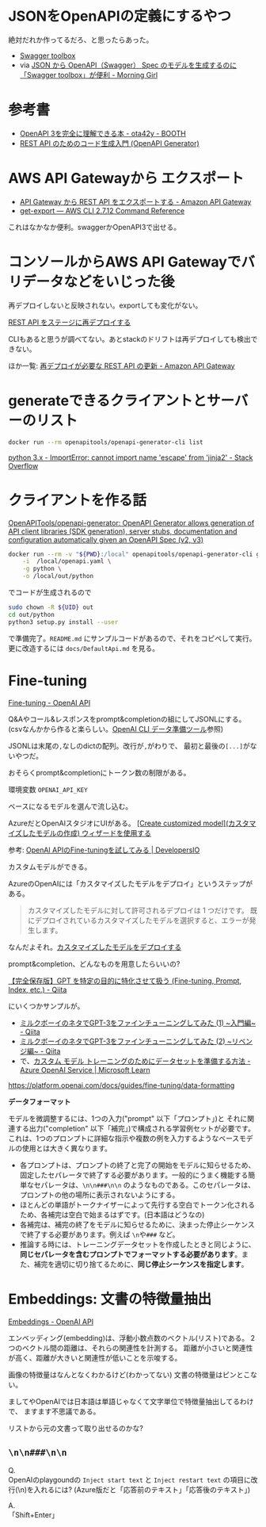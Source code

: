 # JSONをOpenAPIの定義にするやつ

絶対だれか作ってるだろ、と思ったらあった。

- [Swagger toolbox](https://swagger-toolbox.firebaseapp.com/)
- via [JSON から OpenAPI（Swagger） Spec のモデルを生成するのに「Swagger toolbox」が便利 - Morning Girl](https://kageura.hatenadiary.jp/entry/swaggertoolbox)

# 参考書

- [OpenAPI 3を完全に理解できる本 - ota42y - BOOTH](https://booth.pm/ja/items/1571902)
- [REST API のためのコード生成入門 (OpenAPI Generator)](https://wing328.gumroad.com/l/openapi_generator_ebook_jp)

# AWS API Gatewayから エクスポート

- [API Gateway から REST API をエクスポートする - Amazon API Gateway](https://docs.aws.amazon.com/ja_jp/apigateway/latest/developerguide/api-gateway-export-api.html)
- [get-export — AWS CLI 2.7.12 Command Reference](https://awscli.amazonaws.com/v2/documentation/api/latest/reference/apigateway/get-export.html)

これはなかなか便利。swaggerかOpenAPI3で出せる。

# コンソールからAWS API Gatewayでバリデータなどをいじった後

再デプロイしないと反映されない。exportしても変化がない。

[REST API をステージに再デプロイする](https://docs.aws.amazon.com/ja_jp/apigateway/latest/developerguide/how-to-deploy-api-with-console.html#apigateway-how-to-redeploy-api-console)

CLIもあると思うが調べてない。あとstackのドリフトは再デプロイしても検出できない。

ほか一覧: [再デプロイが必要な REST API の更新 - Amazon API Gateway](https://docs.aws.amazon.com/ja_jp/apigateway/latest/developerguide/updating-api.html)

# generateできるクライアントとサーバーのリスト

```bash
docker run --rm openapitools/openapi-generator-cli list
```

[python 3.x - ImportError: cannot import name 'escape' from 'jinja2' - Stack Overflow](https://stackoverflow.com/questions/71718167/importerror-cannot-import-name-escape-from-jinja2)

# クライアントを作る話

[OpenAPITools/openapi-generator: OpenAPI Generator allows generation of API client libraries (SDK generation), server stubs, documentation and configuration automatically given an OpenAPI Spec (v2, v3)](https://github.com/OpenAPITools/openapi-generator#16---docker)

```bash
docker run --rm -v "${PWD}:/local" openapitools/openapi-generator-cli generate \
    -i  /local/openapi.yaml \
    -g python \
    -o /local/out/python
```

でコードが生成されるので

```bash
sudo chown -R ${UID} out
cd out/python
python3 setup.py install --user
```

で準備完了。`README.md` にサンプルコードがあるので、それをコピペして実行。
更に改造するには `docs/DefaultApi.md` を見る。

# Fine-tuning

[Fine\-tuning \- OpenAI API](https://platform.openai.com/docs/guides/fine-tuning)

Q&Aやコール&レスポンスをprompt&completionの組にしてJSONLにする。
(csvなんかから作ると楽らしい。[OpenAI CLI データ準備ツール](https://learn.microsoft.com/ja-jp/azure/cognitive-services/openai/how-to/fine-tuning?pivots=programming-language-studio#openai-cli-data-preparation-tool)参照)

JSONLは末尾の`,`なしのdictの配列。改行が`,`がわりで、
最初と最後の`[...]`がないやつだ。

おそらくprompt&completionにトークン数の制限がある。

環境変数 `OPENAI_API_KEY`

ベースになるモデルを選んで流し込む。

AzureだとOpenAIスタジオにUIがある。
[\[Create customized model\]\(カスタマイズしたモデルの作成\) ウィザードを使用する](https://learn.microsoft.com/ja-jp/azure/cognitive-services/openai/how-to/fine-tuning?pivots=programming-language-studio#use-the-create-customized-model-wizard)

参考: [OpenAI APIのFine-tuningを試してみる | DevelopersIO](https://dev.classmethod.jp/articles/888c355f2c88e117d172ec1bd3d28a435ee438766630638e3e9f7887aef8f5ee/)

カスタムモデルができる。

AzureのOpenAIには「カスタマイズしたモデルをデプロイ」というステップがある。

> カスタマイズしたモデルに対して許可されるデプロイは 1 つだけです。 既にデプロイされているカスタマイズしたモデルを選択すると、エラーが発生します。

なんだよそれ。[カスタマイズしたモデルをデプロイする](https://learn.microsoft.com/ja-jp/azure/cognitive-services/openai/how-to/fine-tuning?pivots=programming-language-python#deploy-a-customized-model)

prompt&completion、どんなものを用意したらいいの?

[【完全保存版】GPT を特定の目的に特化させて扱う (Fine-tuning, Prompt, Index, etc.) - Qiita](https://qiita.com/tmgauss/items/22c4e5e00282a23e569d)

にいくつかサンプルが。

- [ミルクボーイのネタでGPT-3をファインチューニングしてみた (1) \~入門編\~ - Qiita](https://qiita.com/wt1113/items/41196237d234dba7660f)
- [ミルクボーイのネタでGPT-3をファインチューニングしてみた (2) \~リベンジ編\~ - Qiita](https://qiita.com/wt1113/items/ee7d558cdc5c4b7da721)
- で、[カスタム モデル トレーニングのためにデータセットを準備する方法 - Azure OpenAI Service | Microsoft Learn](https://learn.microsoft.com/ja-jp/azure/cognitive-services/openai/how-to/prepare-dataset)

<https://platform.openai.com/docs/guides/fine-tuning/data-formatting>

**データフォーマット**

モデルを微調整するには、1つの入力("prompt" 以下「プロンプト」)と
それに関連する出力("completion" 以下「補完」)で構成される学習例セットが必要です。
これは、1つのプロンプトに詳細な指示や複数の例を入力するようなベースモデルの使用とは大きく異なります。

- 各プロンプトは、プロンプトの終了と完了の開始をモデルに知らせるため、固定したセパレータで終了する必要があります。一般的にうまく機能する簡単なセパレータは、`\n\n###\n\n` のようなものである。このセパレータは、プロンプトの他の場所に表示されないようにする。
- ほとんどの単語がトークナイザーによって先行する空白でトークン化されるため、各補完は空白で始まるはずです。(日本語はどうなの)
- 各補完は、補完の終了をモデルに知らせるために、決まった停止シーケンスで終了する必要があります。例えば `\n`や`###` など。
- 推論する時には、トレーニングデータセットを作成したときと同じように、**同じセパレータを含むプロンプトでフォーマットする必要があります**。また、補完を適切に切り捨てるために、**同じ停止シーケンスを指定します**。

# Embeddings: 文書の特徴量抽出

[Embeddings - OpenAI API](https://platform.openai.com/docs/guides/embeddings/what-are-embeddings)

エンベッディング(embedding)は、浮動小数点数のベクトル(リスト)である。
2つのベクトル間の距離は、それらの関連性を計測する。
距離が小さいと関連性が高く、距離が大きいと関連性が低いことを示唆する。

画像の特徴量はなんとなくわかるけど(わかってない)
文書の特徴量はピンとこない。

ましてやOpenAIでは日本語は単語じゃなくて文字単位で特徴量抽出してるわけで、
ますます不思議である。

リストから元の文書って取り出せるのかな?

## `\n\n###\n\n`

Q.  
OpenAIのplaygoundの `Inject start text` と `Inject restart text` の項目に改行(\n)を入れるには?
(Azure版だと「応答前のテキスト」「応答後のテキスト」)

A.  
「Shift+Enter」
